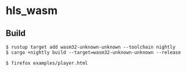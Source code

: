hls_wasm
=========

Build
------

```console
$ rustup target add wasm32-unknown-unknown --toolchain nightly
$ cargo +nightly build --target=wasm32-unknown-unknown --release

$ firefox examples/player.html
```
